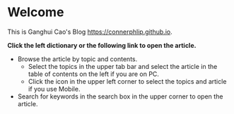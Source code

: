 # Welcome

This is Ganghui Cao's Blog <https://connerphlip.github.io>.

**Click the left dictionary or the following link to open the article.**

- Browse the article by topic and contents.
    - Select the topics in the upper tab bar and select the article in the table of contents on the left if you are on PC.
    - Click the icon in the upper left corner to select the topics and article if you use Mobile.
- Search for keywords in the search box in the upper corner to open the article.













<!-- Google tag (gtag.js) --> <script async src="https://www.googletagmanager.com/gtag/js?id=G-HBS60FDTSC"></script> <script>  window.dataLayer = window.dataLayer || [];  function gtag(){dataLayer.push(arguments);}  gtag('js', new Date());   gtag('config', 'G-HBS60FDTSC'); </script>
